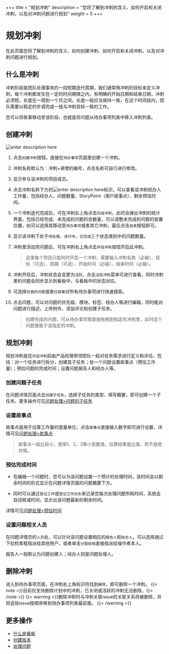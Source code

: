 ﻿+++
title = "规划冲刺"
description = "您将了解到冲刺的含义、如何开启和关闭冲刺，以及对冲刺问题进行规划"
weight = 5
+++

# 规划冲刺
   
在此页面您将了解到冲刺的含义、如何创建冲刺、如何开启和关闭冲刺，以及对冲刺问题进行规划。

## 什么是冲刺

冲刺阶段是团队处理事务的一段短期迭代周期，我们通常用冲刺的目标来定义冲刺，每个冲刺都发生在一定的时间期限之内，有明确的开始日期和结束日期，冲刺必须短，长度在一周到一个月之间，长度一般应当保持一致，在这个时间段内，团队需要以稳定的步调完成一组与冲刺目标一致的工作。

您可以将故事移动至该阶段，也就是将问题从待办事项列表中移入冲刺列表。

## 创建冲刺

![enter description here](/docs/user-guide/agile/imge/create-springt.png)

1. 点击`创建冲刺`按钮，直接在`待办事项`页面里创建一个冲刺。

2. 冲刺名称默认为：冲刺+递增的编号，点击名称可自行进行修改。

3. 显示参与该冲刺的项目成员。

4. 点击冲刺名称下方的![enter description here](/docs/user-guide/agile/imge/image1.png "image1")标识，可以查看该冲刺经办人工作量，包括经办人、问题数量、StoryPoint（用户故事点）、剩余预估时间。

5. 一个冲刺迭代完成后，可在冲刺右上角点击`完成冲刺`，此时会弹出冲刺的统计界面，包括已经完成、未完成的问题的总数量，可以调整未完成的问题的放置位置，如可以选择其移动至`待办事项`或者其它冲刺，最后点击`结束`按钮即可。

6. 显示该冲刺下处于`待处理`、`进行中`、`已完成`三个状态类别中的问题数量。

7. 冲刺里添加完问题后，可在冲刺右上角点击`开启冲刺`按钮开启此冲刺。

    <blockquote class="note">
    这里每个项目只能同时开启一个冲刺，需要输入冲刺名称（必输）、目标（可选）、周期（可选）、开始时间（必输）、结束时间（必输）。
</blockquote>


8. 冲刺开启后，冲刺状态会变更为`活跃`，点击`活跃冲刺`菜单可进行查看，同时冲刺里的问题会同步显示到看板中，与看板中的状态对应。

9. 可选择`仅我的问题`或者`仅故事`对所有待办事项进行快速搜索。

10. 点击问题，可以对问题的优先级、模块、标签、经办人等进行编辑，同时能对问题进行描述，上传附件、添加评论和创建子任务。

    <blockquote class="note">
    创建完成的问题，可从待办事项里直接拖拽到指定的冲刺里，此时这个问题便属于该指定的冲刺。
</blockquote>

## 规划冲刺

规划冲刺是在`开启冲刺`前由产品经理带领团队一起对任务需求进行定义和评估，包括：对一个任务进行拆分，创建其子任务；给一个问题设置故事点（预估工作量）；预估问题的完成时间；设置问题报告人和经办人等。

### 创建问题子任务

在问题详情页面点击`创建子任务`，选择子任务的类型、填写概要，即可创建一个子任务。更多操作可见[问题处理>问题的子任务](../../issue/manage-issue#问题的子任务)

### 设置故事点

故事点是用于估算工作量的度量单位，点击`故事点`直接输入数字即可进行设置，详情可见[问题处理>故事点](../../issue/manage-issue#问题的时间管理)

<blockquote class="note">故事点一般比较小，使用1、2、3等小型数值，估算结果是比值，而不是绝对值。</blockquote>

### 预估完成时间

- 在编辑一个问题时，您可以为该问题设置一个预计的处理时间，该时间会以剩余时间的形式显示在问题详情页面的问题概要下方。

- 同时可以通过`登记工作`或`登记工作日志`来记录您每次处理问题所耗时间，系统会自动核减时间，显示出该问题最新的剩余时间。

详情可见[问题处理>预估时间](../../issue/manage-issue#问题的时间管理)

### 设置问题相关人员

在问题详情页的`人员`处，可以针对该问题设置相应的`报告人`和`经办人`。可以选择通过下拉检索框指派给其他用户，或者单击`分配给我`直接指派给操作者本人。

报告人一般默认为问题创建人；经办人则是问题处理人。


## 删除冲刺
进入到待办事项页面，在冲刺右上角标识符找到`删除`，即可删除一个冲刺。
{{< note >}}目前仅支持删除计划中的冲刺，已关闭或活跃的冲刺无法删除。{{< /note >}}
{{< warning >}}删除冲刺时与冲刺关联issue的关联关系将被删除，并将这些issue按顺序移到待办事项列表最前面。 {{< /warning >}}

## 更多操作

- [什么是看板](../../sprint)
- [创建版本](../version)
- [处理问题](../../issue/manage-issue) 




